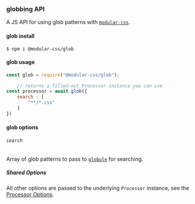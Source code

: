 ### globbing API

A JS API for using glob patterns with [`modular-css`](https://github.com/tivac/modular-css).

#### glob install

`$ npm i @modular-css/glob`

#### glob usage

```javascript
const glob = require("@modular-css/glob");

    // returns a filled-out Processor instance you can use
const processor = await glob({
    search : [
        "**/*.css"
    ]
})
```

#### glob options

###### `search`

Array of glob patterns to pass to [`globule`](https://www.npmjs.com/package/globule) for searching.

##### Shared Options

All other options are passed to the underlying `Processor` instance, see the [Processor Options](#processor-options).
